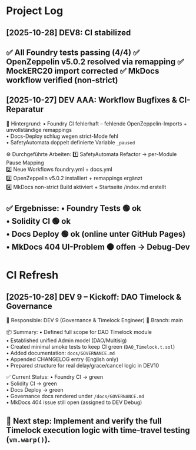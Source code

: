 # Project Log

[2025-10-28] DEV8: CI stabilized
--------------------------------
✅ All Foundry tests passing (4/4)
✅ OpenZeppelin v5.0.2 resolved via remapping
✅ MockERC20 import corrected
✅ MkDocs workflow verified (non-strict)
--------------------------------

[2025-10-27] DEV AAA: Workflow Bugfixes & CI-Reparatur
------------------------------------------------------
🧠 Hintergrund:
• Foundry CI fehlerhaft – fehlende OpenZeppelin-Imports + unvollständige remappings  
• Docs-Deploy schlug wegen strict-Mode fehl  
• SafetyAutomata doppelt definierte Variable `_paused`

⚙️ Durchgeführte Arbeiten:
1️⃣ SafetyAutomata Refactor → per-Module Pause Mapping  
2️⃣ Neue Workflows foundry.yml + docs.yml  
3️⃣ OpenZeppelin v5.0.2 installiert + remappings ergänzt  
4️⃣ MkDocs non-strict Build aktiviert + Startseite /index.md erstellt  

✅ Ergebnisse:
• Foundry Tests 🟢 ok  
• Solidity CI 🟢 ok  
• Docs Deploy 🟢 ok (online unter GitHub Pages)  
• MkDocs 404 UI-Problem 🟠 offen → Debug-Dev  
------------------------------------------------------
# CI Refresh

[2025-10-28] DEV 9 – Kickoff: DAO Timelock & Governance
-------------------------------------------------------
👤 Responsible: DEV 9 (Governance & Timelock Engineer)
🔖 Branch: main

📦 Summary:
• Defined full scope for DAO Timelock module  
• Established unified Admin model (DAO/Multisig)  
• Created minimal smoke tests to keep CI green (`DAO_Timelock.t.sol`)  
• Added documentation: `docs/GOVERNANCE.md`  
• Appended CHANGELOG entry (English only)  
• Prepared structure for real delay/grace/cancel logic in DEV10  

✅ Current Status:
• Foundry CI → green  
• Solidity CI → green  
• Docs Deploy → green  
• Governance docs rendered under `/docs/GOVERNANCE.md`  
• MkDocs 404 issue still open (assigned to DEV Debug)

🧩 Next step:
Implement and verify the full Timelock execution logic with time-travel testing (`vm.warp()`).
-------------------------------------------------------
